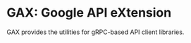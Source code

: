 GAX: Google API eXtension
=========================

GAX provides the utilities for gRPC-based API client libraries.
